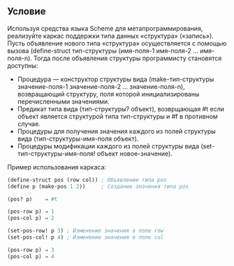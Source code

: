 ## Условие

Используя средства языка Scheme для метапрограммирования, реализуйте каркас поддержки типа данных «структура» («запись»). Пусть объявление нового типа «структура» осуществляется с помощью вызова (define-struct тип-структуры (имя-поля-1 имя-поля-2 ... имя-поля-n). Тогда после объявления структуры программисту становятся доступны:

* Процедура — конструктор структуры вида (make-тип-структуры значение-поля-1 значение-поля-2 ... значение-поля-n), возвращающий структуру, поля которой инициализированы перечисленными значениями.
* Предикат типа вида (тип-структуры? объект), возврщающая #t если объект является структурой типа тип-структуры и #f в противном случае.
* Процедуры для получения значения каждого из полей структуры вида (тип-структуры-имя-поля объект).
* Процедуры модификации каждого из полей структуры вида (set-тип-структуры-имя-поля! объект новое-значение). 

Пример использования каркаса:
```lisp
(define-struct pos (row col)) ; Объявление типа pos
(define p (make-pos 1 2))     ; Создание значения типа pos

(pos? p)    ⇒ #t

(pos-row p) ⇒ 1
(pos-col p) ⇒ 2

(set-pos-row! p 3) ; Изменение значения в поле row
(set-pos-col! p 4) ; Изменение значения в поле col

(pos-row p) ⇒ 3
(pos-col p) ⇒ 4
```